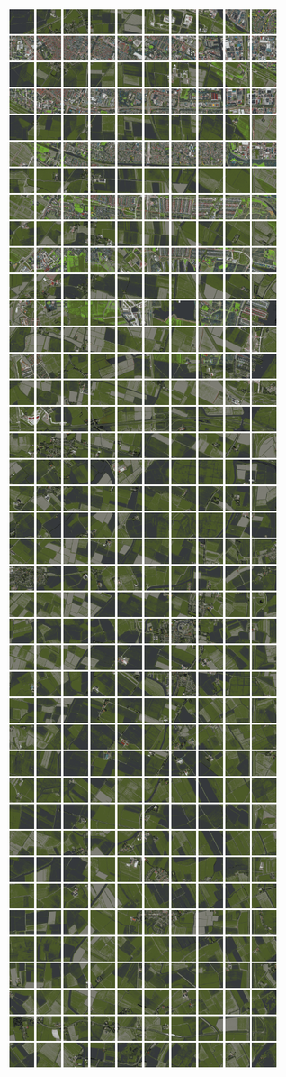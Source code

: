 <html>
<div>
<img src="https://github.com/HakkaTjakka/NL_TILE_MAP/blob/main/18/636/-1068/r.6360.-10680.png" height="44" width="44">
<img src="https://github.com/HakkaTjakka/NL_TILE_MAP/blob/main/18/636/-1068/r.6361.-10680.png" height="44" width="44">
<img src="https://github.com/HakkaTjakka/NL_TILE_MAP/blob/main/18/636/-1068/r.6362.-10680.png" height="44" width="44">
<img src="https://github.com/HakkaTjakka/NL_TILE_MAP/blob/main/18/636/-1068/r.6363.-10680.png" height="44" width="44">
<img src="https://github.com/HakkaTjakka/NL_TILE_MAP/blob/main/18/636/-1068/r.6364.-10680.png" height="44" width="44">
<img src="https://github.com/HakkaTjakka/NL_TILE_MAP/blob/main/18/636/-1068/r.6365.-10680.png" height="44" width="44">
<img src="https://github.com/HakkaTjakka/NL_TILE_MAP/blob/main/18/636/-1068/r.6366.-10680.png" height="44" width="44">
<img src="https://github.com/HakkaTjakka/NL_TILE_MAP/blob/main/18/636/-1068/r.6367.-10680.png" height="44" width="44">
<img src="https://github.com/HakkaTjakka/NL_TILE_MAP/blob/main/18/636/-1068/r.6368.-10680.png" height="44" width="44">
<img src="https://github.com/HakkaTjakka/NL_TILE_MAP/blob/main/18/636/-1068/r.6369.-10680.png" height="44" width="44">
<img src="https://github.com/HakkaTjakka/NL_TILE_MAP/blob/main/18/637/-1068/r.6370.-10680.png" height="44" width="44">
<img src="https://github.com/HakkaTjakka/NL_TILE_MAP/blob/main/18/637/-1068/r.6371.-10680.png" height="44" width="44">
<img src="https://github.com/HakkaTjakka/NL_TILE_MAP/blob/main/18/637/-1068/r.6372.-10680.png" height="44" width="44">
<img src="https://github.com/HakkaTjakka/NL_TILE_MAP/blob/main/18/637/-1068/r.6373.-10680.png" height="44" width="44">
<img src="https://github.com/HakkaTjakka/NL_TILE_MAP/blob/main/18/637/-1068/r.6374.-10680.png" height="44" width="44">
<img src="https://github.com/HakkaTjakka/NL_TILE_MAP/blob/main/18/637/-1068/r.6375.-10680.png" height="44" width="44">
<img src="https://github.com/HakkaTjakka/NL_TILE_MAP/blob/main/18/637/-1068/r.6376.-10680.png" height="44" width="44">
<img src="https://github.com/HakkaTjakka/NL_TILE_MAP/blob/main/18/637/-1068/r.6377.-10680.png" height="44" width="44">
<img src="https://github.com/HakkaTjakka/NL_TILE_MAP/blob/main/18/637/-1068/r.6378.-10680.png" height="44" width="44">
<img src="https://github.com/HakkaTjakka/NL_TILE_MAP/blob/main/18/637/-1068/r.6379.-10680.png" height="44" width="44">
<br>
<img src="https://github.com/HakkaTjakka/NL_TILE_MAP/blob/main/18/636/-1068/r.6360.-10679.png" height="44" width="44">
<img src="https://github.com/HakkaTjakka/NL_TILE_MAP/blob/main/18/636/-1068/r.6361.-10679.png" height="44" width="44">
<img src="https://github.com/HakkaTjakka/NL_TILE_MAP/blob/main/18/636/-1068/r.6362.-10679.png" height="44" width="44">
<img src="https://github.com/HakkaTjakka/NL_TILE_MAP/blob/main/18/636/-1068/r.6363.-10679.png" height="44" width="44">
<img src="https://github.com/HakkaTjakka/NL_TILE_MAP/blob/main/18/636/-1068/r.6364.-10679.png" height="44" width="44">
<img src="https://github.com/HakkaTjakka/NL_TILE_MAP/blob/main/18/636/-1068/r.6365.-10679.png" height="44" width="44">
<img src="https://github.com/HakkaTjakka/NL_TILE_MAP/blob/main/18/636/-1068/r.6366.-10679.png" height="44" width="44">
<img src="https://github.com/HakkaTjakka/NL_TILE_MAP/blob/main/18/636/-1068/r.6367.-10679.png" height="44" width="44">
<img src="https://github.com/HakkaTjakka/NL_TILE_MAP/blob/main/18/636/-1068/r.6368.-10679.png" height="44" width="44">
<img src="https://github.com/HakkaTjakka/NL_TILE_MAP/blob/main/18/636/-1068/r.6369.-10679.png" height="44" width="44">
<img src="https://github.com/HakkaTjakka/NL_TILE_MAP/blob/main/18/637/-1068/r.6370.-10679.png" height="44" width="44">
<img src="https://github.com/HakkaTjakka/NL_TILE_MAP/blob/main/18/637/-1068/r.6371.-10679.png" height="44" width="44">
<img src="https://github.com/HakkaTjakka/NL_TILE_MAP/blob/main/18/637/-1068/r.6372.-10679.png" height="44" width="44">
<img src="https://github.com/HakkaTjakka/NL_TILE_MAP/blob/main/18/637/-1068/r.6373.-10679.png" height="44" width="44">
<img src="https://github.com/HakkaTjakka/NL_TILE_MAP/blob/main/18/637/-1068/r.6374.-10679.png" height="44" width="44">
<img src="https://github.com/HakkaTjakka/NL_TILE_MAP/blob/main/18/637/-1068/r.6375.-10679.png" height="44" width="44">
<img src="https://github.com/HakkaTjakka/NL_TILE_MAP/blob/main/18/637/-1068/r.6376.-10679.png" height="44" width="44">
<img src="https://github.com/HakkaTjakka/NL_TILE_MAP/blob/main/18/637/-1068/r.6377.-10679.png" height="44" width="44">
<img src="https://github.com/HakkaTjakka/NL_TILE_MAP/blob/main/18/637/-1068/r.6378.-10679.png" height="44" width="44">
<img src="https://github.com/HakkaTjakka/NL_TILE_MAP/blob/main/18/637/-1068/r.6379.-10679.png" height="44" width="44">
<br>
<img src="https://github.com/HakkaTjakka/NL_TILE_MAP/blob/main/18/636/-1068/r.6360.-10678.png" height="44" width="44">
<img src="https://github.com/HakkaTjakka/NL_TILE_MAP/blob/main/18/636/-1068/r.6361.-10678.png" height="44" width="44">
<img src="https://github.com/HakkaTjakka/NL_TILE_MAP/blob/main/18/636/-1068/r.6362.-10678.png" height="44" width="44">
<img src="https://github.com/HakkaTjakka/NL_TILE_MAP/blob/main/18/636/-1068/r.6363.-10678.png" height="44" width="44">
<img src="https://github.com/HakkaTjakka/NL_TILE_MAP/blob/main/18/636/-1068/r.6364.-10678.png" height="44" width="44">
<img src="https://github.com/HakkaTjakka/NL_TILE_MAP/blob/main/18/636/-1068/r.6365.-10678.png" height="44" width="44">
<img src="https://github.com/HakkaTjakka/NL_TILE_MAP/blob/main/18/636/-1068/r.6366.-10678.png" height="44" width="44">
<img src="https://github.com/HakkaTjakka/NL_TILE_MAP/blob/main/18/636/-1068/r.6367.-10678.png" height="44" width="44">
<img src="https://github.com/HakkaTjakka/NL_TILE_MAP/blob/main/18/636/-1068/r.6368.-10678.png" height="44" width="44">
<img src="https://github.com/HakkaTjakka/NL_TILE_MAP/blob/main/18/636/-1068/r.6369.-10678.png" height="44" width="44">
<img src="https://github.com/HakkaTjakka/NL_TILE_MAP/blob/main/18/637/-1068/r.6370.-10678.png" height="44" width="44">
<img src="https://github.com/HakkaTjakka/NL_TILE_MAP/blob/main/18/637/-1068/r.6371.-10678.png" height="44" width="44">
<img src="https://github.com/HakkaTjakka/NL_TILE_MAP/blob/main/18/637/-1068/r.6372.-10678.png" height="44" width="44">
<img src="https://github.com/HakkaTjakka/NL_TILE_MAP/blob/main/18/637/-1068/r.6373.-10678.png" height="44" width="44">
<img src="https://github.com/HakkaTjakka/NL_TILE_MAP/blob/main/18/637/-1068/r.6374.-10678.png" height="44" width="44">
<img src="https://github.com/HakkaTjakka/NL_TILE_MAP/blob/main/18/637/-1068/r.6375.-10678.png" height="44" width="44">
<img src="https://github.com/HakkaTjakka/NL_TILE_MAP/blob/main/18/637/-1068/r.6376.-10678.png" height="44" width="44">
<img src="https://github.com/HakkaTjakka/NL_TILE_MAP/blob/main/18/637/-1068/r.6377.-10678.png" height="44" width="44">
<img src="https://github.com/HakkaTjakka/NL_TILE_MAP/blob/main/18/637/-1068/r.6378.-10678.png" height="44" width="44">
<img src="https://github.com/HakkaTjakka/NL_TILE_MAP/blob/main/18/637/-1068/r.6379.-10678.png" height="44" width="44">
<br>
<img src="https://github.com/HakkaTjakka/NL_TILE_MAP/blob/main/18/636/-1068/r.6360.-10677.png" height="44" width="44">
<img src="https://github.com/HakkaTjakka/NL_TILE_MAP/blob/main/18/636/-1068/r.6361.-10677.png" height="44" width="44">
<img src="https://github.com/HakkaTjakka/NL_TILE_MAP/blob/main/18/636/-1068/r.6362.-10677.png" height="44" width="44">
<img src="https://github.com/HakkaTjakka/NL_TILE_MAP/blob/main/18/636/-1068/r.6363.-10677.png" height="44" width="44">
<img src="https://github.com/HakkaTjakka/NL_TILE_MAP/blob/main/18/636/-1068/r.6364.-10677.png" height="44" width="44">
<img src="https://github.com/HakkaTjakka/NL_TILE_MAP/blob/main/18/636/-1068/r.6365.-10677.png" height="44" width="44">
<img src="https://github.com/HakkaTjakka/NL_TILE_MAP/blob/main/18/636/-1068/r.6366.-10677.png" height="44" width="44">
<img src="https://github.com/HakkaTjakka/NL_TILE_MAP/blob/main/18/636/-1068/r.6367.-10677.png" height="44" width="44">
<img src="https://github.com/HakkaTjakka/NL_TILE_MAP/blob/main/18/636/-1068/r.6368.-10677.png" height="44" width="44">
<img src="https://github.com/HakkaTjakka/NL_TILE_MAP/blob/main/18/636/-1068/r.6369.-10677.png" height="44" width="44">
<img src="https://github.com/HakkaTjakka/NL_TILE_MAP/blob/main/18/637/-1068/r.6370.-10677.png" height="44" width="44">
<img src="https://github.com/HakkaTjakka/NL_TILE_MAP/blob/main/18/637/-1068/r.6371.-10677.png" height="44" width="44">
<img src="https://github.com/HakkaTjakka/NL_TILE_MAP/blob/main/18/637/-1068/r.6372.-10677.png" height="44" width="44">
<img src="https://github.com/HakkaTjakka/NL_TILE_MAP/blob/main/18/637/-1068/r.6373.-10677.png" height="44" width="44">
<img src="https://github.com/HakkaTjakka/NL_TILE_MAP/blob/main/18/637/-1068/r.6374.-10677.png" height="44" width="44">
<img src="https://github.com/HakkaTjakka/NL_TILE_MAP/blob/main/18/637/-1068/r.6375.-10677.png" height="44" width="44">
<img src="https://github.com/HakkaTjakka/NL_TILE_MAP/blob/main/18/637/-1068/r.6376.-10677.png" height="44" width="44">
<img src="https://github.com/HakkaTjakka/NL_TILE_MAP/blob/main/18/637/-1068/r.6377.-10677.png" height="44" width="44">
<img src="https://github.com/HakkaTjakka/NL_TILE_MAP/blob/main/18/637/-1068/r.6378.-10677.png" height="44" width="44">
<img src="https://github.com/HakkaTjakka/NL_TILE_MAP/blob/main/18/637/-1068/r.6379.-10677.png" height="44" width="44">
<br>
<img src="https://github.com/HakkaTjakka/NL_TILE_MAP/blob/main/18/636/-1068/r.6360.-10676.png" height="44" width="44">
<img src="https://github.com/HakkaTjakka/NL_TILE_MAP/blob/main/18/636/-1068/r.6361.-10676.png" height="44" width="44">
<img src="https://github.com/HakkaTjakka/NL_TILE_MAP/blob/main/18/636/-1068/r.6362.-10676.png" height="44" width="44">
<img src="https://github.com/HakkaTjakka/NL_TILE_MAP/blob/main/18/636/-1068/r.6363.-10676.png" height="44" width="44">
<img src="https://github.com/HakkaTjakka/NL_TILE_MAP/blob/main/18/636/-1068/r.6364.-10676.png" height="44" width="44">
<img src="https://github.com/HakkaTjakka/NL_TILE_MAP/blob/main/18/636/-1068/r.6365.-10676.png" height="44" width="44">
<img src="https://github.com/HakkaTjakka/NL_TILE_MAP/blob/main/18/636/-1068/r.6366.-10676.png" height="44" width="44">
<img src="https://github.com/HakkaTjakka/NL_TILE_MAP/blob/main/18/636/-1068/r.6367.-10676.png" height="44" width="44">
<img src="https://github.com/HakkaTjakka/NL_TILE_MAP/blob/main/18/636/-1068/r.6368.-10676.png" height="44" width="44">
<img src="https://github.com/HakkaTjakka/NL_TILE_MAP/blob/main/18/636/-1068/r.6369.-10676.png" height="44" width="44">
<img src="https://github.com/HakkaTjakka/NL_TILE_MAP/blob/main/18/637/-1068/r.6370.-10676.png" height="44" width="44">
<img src="https://github.com/HakkaTjakka/NL_TILE_MAP/blob/main/18/637/-1068/r.6371.-10676.png" height="44" width="44">
<img src="https://github.com/HakkaTjakka/NL_TILE_MAP/blob/main/18/637/-1068/r.6372.-10676.png" height="44" width="44">
<img src="https://github.com/HakkaTjakka/NL_TILE_MAP/blob/main/18/637/-1068/r.6373.-10676.png" height="44" width="44">
<img src="https://github.com/HakkaTjakka/NL_TILE_MAP/blob/main/18/637/-1068/r.6374.-10676.png" height="44" width="44">
<img src="https://github.com/HakkaTjakka/NL_TILE_MAP/blob/main/18/637/-1068/r.6375.-10676.png" height="44" width="44">
<img src="https://github.com/HakkaTjakka/NL_TILE_MAP/blob/main/18/637/-1068/r.6376.-10676.png" height="44" width="44">
<img src="https://github.com/HakkaTjakka/NL_TILE_MAP/blob/main/18/637/-1068/r.6377.-10676.png" height="44" width="44">
<img src="https://github.com/HakkaTjakka/NL_TILE_MAP/blob/main/18/637/-1068/r.6378.-10676.png" height="44" width="44">
<img src="https://github.com/HakkaTjakka/NL_TILE_MAP/blob/main/18/637/-1068/r.6379.-10676.png" height="44" width="44">
<br>
<img src="https://github.com/HakkaTjakka/NL_TILE_MAP/blob/main/18/636/-1068/r.6360.-10675.png" height="44" width="44">
<img src="https://github.com/HakkaTjakka/NL_TILE_MAP/blob/main/18/636/-1068/r.6361.-10675.png" height="44" width="44">
<img src="https://github.com/HakkaTjakka/NL_TILE_MAP/blob/main/18/636/-1068/r.6362.-10675.png" height="44" width="44">
<img src="https://github.com/HakkaTjakka/NL_TILE_MAP/blob/main/18/636/-1068/r.6363.-10675.png" height="44" width="44">
<img src="https://github.com/HakkaTjakka/NL_TILE_MAP/blob/main/18/636/-1068/r.6364.-10675.png" height="44" width="44">
<img src="https://github.com/HakkaTjakka/NL_TILE_MAP/blob/main/18/636/-1068/r.6365.-10675.png" height="44" width="44">
<img src="https://github.com/HakkaTjakka/NL_TILE_MAP/blob/main/18/636/-1068/r.6366.-10675.png" height="44" width="44">
<img src="https://github.com/HakkaTjakka/NL_TILE_MAP/blob/main/18/636/-1068/r.6367.-10675.png" height="44" width="44">
<img src="https://github.com/HakkaTjakka/NL_TILE_MAP/blob/main/18/636/-1068/r.6368.-10675.png" height="44" width="44">
<img src="https://github.com/HakkaTjakka/NL_TILE_MAP/blob/main/18/636/-1068/r.6369.-10675.png" height="44" width="44">
<img src="https://github.com/HakkaTjakka/NL_TILE_MAP/blob/main/18/637/-1068/r.6370.-10675.png" height="44" width="44">
<img src="https://github.com/HakkaTjakka/NL_TILE_MAP/blob/main/18/637/-1068/r.6371.-10675.png" height="44" width="44">
<img src="https://github.com/HakkaTjakka/NL_TILE_MAP/blob/main/18/637/-1068/r.6372.-10675.png" height="44" width="44">
<img src="https://github.com/HakkaTjakka/NL_TILE_MAP/blob/main/18/637/-1068/r.6373.-10675.png" height="44" width="44">
<img src="https://github.com/HakkaTjakka/NL_TILE_MAP/blob/main/18/637/-1068/r.6374.-10675.png" height="44" width="44">
<img src="https://github.com/HakkaTjakka/NL_TILE_MAP/blob/main/18/637/-1068/r.6375.-10675.png" height="44" width="44">
<img src="https://github.com/HakkaTjakka/NL_TILE_MAP/blob/main/18/637/-1068/r.6376.-10675.png" height="44" width="44">
<img src="https://github.com/HakkaTjakka/NL_TILE_MAP/blob/main/18/637/-1068/r.6377.-10675.png" height="44" width="44">
<img src="https://github.com/HakkaTjakka/NL_TILE_MAP/blob/main/18/637/-1068/r.6378.-10675.png" height="44" width="44">
<img src="https://github.com/HakkaTjakka/NL_TILE_MAP/blob/main/18/637/-1068/r.6379.-10675.png" height="44" width="44">
<br>
<img src="https://github.com/HakkaTjakka/NL_TILE_MAP/blob/main/18/636/-1068/r.6360.-10674.png" height="44" width="44">
<img src="https://github.com/HakkaTjakka/NL_TILE_MAP/blob/main/18/636/-1068/r.6361.-10674.png" height="44" width="44">
<img src="https://github.com/HakkaTjakka/NL_TILE_MAP/blob/main/18/636/-1068/r.6362.-10674.png" height="44" width="44">
<img src="https://github.com/HakkaTjakka/NL_TILE_MAP/blob/main/18/636/-1068/r.6363.-10674.png" height="44" width="44">
<img src="https://github.com/HakkaTjakka/NL_TILE_MAP/blob/main/18/636/-1068/r.6364.-10674.png" height="44" width="44">
<img src="https://github.com/HakkaTjakka/NL_TILE_MAP/blob/main/18/636/-1068/r.6365.-10674.png" height="44" width="44">
<img src="https://github.com/HakkaTjakka/NL_TILE_MAP/blob/main/18/636/-1068/r.6366.-10674.png" height="44" width="44">
<img src="https://github.com/HakkaTjakka/NL_TILE_MAP/blob/main/18/636/-1068/r.6367.-10674.png" height="44" width="44">
<img src="https://github.com/HakkaTjakka/NL_TILE_MAP/blob/main/18/636/-1068/r.6368.-10674.png" height="44" width="44">
<img src="https://github.com/HakkaTjakka/NL_TILE_MAP/blob/main/18/636/-1068/r.6369.-10674.png" height="44" width="44">
<img src="https://github.com/HakkaTjakka/NL_TILE_MAP/blob/main/18/637/-1068/r.6370.-10674.png" height="44" width="44">
<img src="https://github.com/HakkaTjakka/NL_TILE_MAP/blob/main/18/637/-1068/r.6371.-10674.png" height="44" width="44">
<img src="https://github.com/HakkaTjakka/NL_TILE_MAP/blob/main/18/637/-1068/r.6372.-10674.png" height="44" width="44">
<img src="https://github.com/HakkaTjakka/NL_TILE_MAP/blob/main/18/637/-1068/r.6373.-10674.png" height="44" width="44">
<img src="https://github.com/HakkaTjakka/NL_TILE_MAP/blob/main/18/637/-1068/r.6374.-10674.png" height="44" width="44">
<img src="https://github.com/HakkaTjakka/NL_TILE_MAP/blob/main/18/637/-1068/r.6375.-10674.png" height="44" width="44">
<img src="https://github.com/HakkaTjakka/NL_TILE_MAP/blob/main/18/637/-1068/r.6376.-10674.png" height="44" width="44">
<img src="https://github.com/HakkaTjakka/NL_TILE_MAP/blob/main/18/637/-1068/r.6377.-10674.png" height="44" width="44">
<img src="https://github.com/HakkaTjakka/NL_TILE_MAP/blob/main/18/637/-1068/r.6378.-10674.png" height="44" width="44">
<img src="https://github.com/HakkaTjakka/NL_TILE_MAP/blob/main/18/637/-1068/r.6379.-10674.png" height="44" width="44">
<br>
<img src="https://github.com/HakkaTjakka/NL_TILE_MAP/blob/main/18/636/-1068/r.6360.-10673.png" height="44" width="44">
<img src="https://github.com/HakkaTjakka/NL_TILE_MAP/blob/main/18/636/-1068/r.6361.-10673.png" height="44" width="44">
<img src="https://github.com/HakkaTjakka/NL_TILE_MAP/blob/main/18/636/-1068/r.6362.-10673.png" height="44" width="44">
<img src="https://github.com/HakkaTjakka/NL_TILE_MAP/blob/main/18/636/-1068/r.6363.-10673.png" height="44" width="44">
<img src="https://github.com/HakkaTjakka/NL_TILE_MAP/blob/main/18/636/-1068/r.6364.-10673.png" height="44" width="44">
<img src="https://github.com/HakkaTjakka/NL_TILE_MAP/blob/main/18/636/-1068/r.6365.-10673.png" height="44" width="44">
<img src="https://github.com/HakkaTjakka/NL_TILE_MAP/blob/main/18/636/-1068/r.6366.-10673.png" height="44" width="44">
<img src="https://github.com/HakkaTjakka/NL_TILE_MAP/blob/main/18/636/-1068/r.6367.-10673.png" height="44" width="44">
<img src="https://github.com/HakkaTjakka/NL_TILE_MAP/blob/main/18/636/-1068/r.6368.-10673.png" height="44" width="44">
<img src="https://github.com/HakkaTjakka/NL_TILE_MAP/blob/main/18/636/-1068/r.6369.-10673.png" height="44" width="44">
<img src="https://github.com/HakkaTjakka/NL_TILE_MAP/blob/main/18/637/-1068/r.6370.-10673.png" height="44" width="44">
<img src="https://github.com/HakkaTjakka/NL_TILE_MAP/blob/main/18/637/-1068/r.6371.-10673.png" height="44" width="44">
<img src="https://github.com/HakkaTjakka/NL_TILE_MAP/blob/main/18/637/-1068/r.6372.-10673.png" height="44" width="44">
<img src="https://github.com/HakkaTjakka/NL_TILE_MAP/blob/main/18/637/-1068/r.6373.-10673.png" height="44" width="44">
<img src="https://github.com/HakkaTjakka/NL_TILE_MAP/blob/main/18/637/-1068/r.6374.-10673.png" height="44" width="44">
<img src="https://github.com/HakkaTjakka/NL_TILE_MAP/blob/main/18/637/-1068/r.6375.-10673.png" height="44" width="44">
<img src="https://github.com/HakkaTjakka/NL_TILE_MAP/blob/main/18/637/-1068/r.6376.-10673.png" height="44" width="44">
<img src="https://github.com/HakkaTjakka/NL_TILE_MAP/blob/main/18/637/-1068/r.6377.-10673.png" height="44" width="44">
<img src="https://github.com/HakkaTjakka/NL_TILE_MAP/blob/main/18/637/-1068/r.6378.-10673.png" height="44" width="44">
<img src="https://github.com/HakkaTjakka/NL_TILE_MAP/blob/main/18/637/-1068/r.6379.-10673.png" height="44" width="44">
<br>
<img src="https://github.com/HakkaTjakka/NL_TILE_MAP/blob/main/18/636/-1068/r.6360.-10672.png" height="44" width="44">
<img src="https://github.com/HakkaTjakka/NL_TILE_MAP/blob/main/18/636/-1068/r.6361.-10672.png" height="44" width="44">
<img src="https://github.com/HakkaTjakka/NL_TILE_MAP/blob/main/18/636/-1068/r.6362.-10672.png" height="44" width="44">
<img src="https://github.com/HakkaTjakka/NL_TILE_MAP/blob/main/18/636/-1068/r.6363.-10672.png" height="44" width="44">
<img src="https://github.com/HakkaTjakka/NL_TILE_MAP/blob/main/18/636/-1068/r.6364.-10672.png" height="44" width="44">
<img src="https://github.com/HakkaTjakka/NL_TILE_MAP/blob/main/18/636/-1068/r.6365.-10672.png" height="44" width="44">
<img src="https://github.com/HakkaTjakka/NL_TILE_MAP/blob/main/18/636/-1068/r.6366.-10672.png" height="44" width="44">
<img src="https://github.com/HakkaTjakka/NL_TILE_MAP/blob/main/18/636/-1068/r.6367.-10672.png" height="44" width="44">
<img src="https://github.com/HakkaTjakka/NL_TILE_MAP/blob/main/18/636/-1068/r.6368.-10672.png" height="44" width="44">
<img src="https://github.com/HakkaTjakka/NL_TILE_MAP/blob/main/18/636/-1068/r.6369.-10672.png" height="44" width="44">
<img src="https://github.com/HakkaTjakka/NL_TILE_MAP/blob/main/18/637/-1068/r.6370.-10672.png" height="44" width="44">
<img src="https://github.com/HakkaTjakka/NL_TILE_MAP/blob/main/18/637/-1068/r.6371.-10672.png" height="44" width="44">
<img src="https://github.com/HakkaTjakka/NL_TILE_MAP/blob/main/18/637/-1068/r.6372.-10672.png" height="44" width="44">
<img src="https://github.com/HakkaTjakka/NL_TILE_MAP/blob/main/18/637/-1068/r.6373.-10672.png" height="44" width="44">
<img src="https://github.com/HakkaTjakka/NL_TILE_MAP/blob/main/18/637/-1068/r.6374.-10672.png" height="44" width="44">
<img src="https://github.com/HakkaTjakka/NL_TILE_MAP/blob/main/18/637/-1068/r.6375.-10672.png" height="44" width="44">
<img src="https://github.com/HakkaTjakka/NL_TILE_MAP/blob/main/18/637/-1068/r.6376.-10672.png" height="44" width="44">
<img src="https://github.com/HakkaTjakka/NL_TILE_MAP/blob/main/18/637/-1068/r.6377.-10672.png" height="44" width="44">
<img src="https://github.com/HakkaTjakka/NL_TILE_MAP/blob/main/18/637/-1068/r.6378.-10672.png" height="44" width="44">
<img src="https://github.com/HakkaTjakka/NL_TILE_MAP/blob/main/18/637/-1068/r.6379.-10672.png" height="44" width="44">
<br>
<img src="https://github.com/HakkaTjakka/NL_TILE_MAP/blob/main/18/636/-1068/r.6360.-10671.png" height="44" width="44">
<img src="https://github.com/HakkaTjakka/NL_TILE_MAP/blob/main/18/636/-1068/r.6361.-10671.png" height="44" width="44">
<img src="https://github.com/HakkaTjakka/NL_TILE_MAP/blob/main/18/636/-1068/r.6362.-10671.png" height="44" width="44">
<img src="https://github.com/HakkaTjakka/NL_TILE_MAP/blob/main/18/636/-1068/r.6363.-10671.png" height="44" width="44">
<img src="https://github.com/HakkaTjakka/NL_TILE_MAP/blob/main/18/636/-1068/r.6364.-10671.png" height="44" width="44">
<img src="https://github.com/HakkaTjakka/NL_TILE_MAP/blob/main/18/636/-1068/r.6365.-10671.png" height="44" width="44">
<img src="https://github.com/HakkaTjakka/NL_TILE_MAP/blob/main/18/636/-1068/r.6366.-10671.png" height="44" width="44">
<img src="https://github.com/HakkaTjakka/NL_TILE_MAP/blob/main/18/636/-1068/r.6367.-10671.png" height="44" width="44">
<img src="https://github.com/HakkaTjakka/NL_TILE_MAP/blob/main/18/636/-1068/r.6368.-10671.png" height="44" width="44">
<img src="https://github.com/HakkaTjakka/NL_TILE_MAP/blob/main/18/636/-1068/r.6369.-10671.png" height="44" width="44">
<img src="https://github.com/HakkaTjakka/NL_TILE_MAP/blob/main/18/637/-1068/r.6370.-10671.png" height="44" width="44">
<img src="https://github.com/HakkaTjakka/NL_TILE_MAP/blob/main/18/637/-1068/r.6371.-10671.png" height="44" width="44">
<img src="https://github.com/HakkaTjakka/NL_TILE_MAP/blob/main/18/637/-1068/r.6372.-10671.png" height="44" width="44">
<img src="https://github.com/HakkaTjakka/NL_TILE_MAP/blob/main/18/637/-1068/r.6373.-10671.png" height="44" width="44">
<img src="https://github.com/HakkaTjakka/NL_TILE_MAP/blob/main/18/637/-1068/r.6374.-10671.png" height="44" width="44">
<img src="https://github.com/HakkaTjakka/NL_TILE_MAP/blob/main/18/637/-1068/r.6375.-10671.png" height="44" width="44">
<img src="https://github.com/HakkaTjakka/NL_TILE_MAP/blob/main/18/637/-1068/r.6376.-10671.png" height="44" width="44">
<img src="https://github.com/HakkaTjakka/NL_TILE_MAP/blob/main/18/637/-1068/r.6377.-10671.png" height="44" width="44">
<img src="https://github.com/HakkaTjakka/NL_TILE_MAP/blob/main/18/637/-1068/r.6378.-10671.png" height="44" width="44">
<img src="https://github.com/HakkaTjakka/NL_TILE_MAP/blob/main/18/637/-1068/r.6379.-10671.png" height="44" width="44">
<br>
<img src="https://github.com/HakkaTjakka/NL_TILE_MAP/blob/main/18/636/-1067/r.6360.-10670.png" height="44" width="44">
<img src="https://github.com/HakkaTjakka/NL_TILE_MAP/blob/main/18/636/-1067/r.6361.-10670.png" height="44" width="44">
<img src="https://github.com/HakkaTjakka/NL_TILE_MAP/blob/main/18/636/-1067/r.6362.-10670.png" height="44" width="44">
<img src="https://github.com/HakkaTjakka/NL_TILE_MAP/blob/main/18/636/-1067/r.6363.-10670.png" height="44" width="44">
<img src="https://github.com/HakkaTjakka/NL_TILE_MAP/blob/main/18/636/-1067/r.6364.-10670.png" height="44" width="44">
<img src="https://github.com/HakkaTjakka/NL_TILE_MAP/blob/main/18/636/-1067/r.6365.-10670.png" height="44" width="44">
<img src="https://github.com/HakkaTjakka/NL_TILE_MAP/blob/main/18/636/-1067/r.6366.-10670.png" height="44" width="44">
<img src="https://github.com/HakkaTjakka/NL_TILE_MAP/blob/main/18/636/-1067/r.6367.-10670.png" height="44" width="44">
<img src="https://github.com/HakkaTjakka/NL_TILE_MAP/blob/main/18/636/-1067/r.6368.-10670.png" height="44" width="44">
<img src="https://github.com/HakkaTjakka/NL_TILE_MAP/blob/main/18/636/-1067/r.6369.-10670.png" height="44" width="44">
<img src="https://github.com/HakkaTjakka/NL_TILE_MAP/blob/main/18/637/-1067/r.6370.-10670.png" height="44" width="44">
<img src="https://github.com/HakkaTjakka/NL_TILE_MAP/blob/main/18/637/-1067/r.6371.-10670.png" height="44" width="44">
<img src="https://github.com/HakkaTjakka/NL_TILE_MAP/blob/main/18/637/-1067/r.6372.-10670.png" height="44" width="44">
<img src="https://github.com/HakkaTjakka/NL_TILE_MAP/blob/main/18/637/-1067/r.6373.-10670.png" height="44" width="44">
<img src="https://github.com/HakkaTjakka/NL_TILE_MAP/blob/main/18/637/-1067/r.6374.-10670.png" height="44" width="44">
<img src="https://github.com/HakkaTjakka/NL_TILE_MAP/blob/main/18/637/-1067/r.6375.-10670.png" height="44" width="44">
<img src="https://github.com/HakkaTjakka/NL_TILE_MAP/blob/main/18/637/-1067/r.6376.-10670.png" height="44" width="44">
<img src="https://github.com/HakkaTjakka/NL_TILE_MAP/blob/main/18/637/-1067/r.6377.-10670.png" height="44" width="44">
<img src="https://github.com/HakkaTjakka/NL_TILE_MAP/blob/main/18/637/-1067/r.6378.-10670.png" height="44" width="44">
<img src="https://github.com/HakkaTjakka/NL_TILE_MAP/blob/main/18/637/-1067/r.6379.-10670.png" height="44" width="44">
<br>
<img src="https://github.com/HakkaTjakka/NL_TILE_MAP/blob/main/18/636/-1067/r.6360.-10669.png" height="44" width="44">
<img src="https://github.com/HakkaTjakka/NL_TILE_MAP/blob/main/18/636/-1067/r.6361.-10669.png" height="44" width="44">
<img src="https://github.com/HakkaTjakka/NL_TILE_MAP/blob/main/18/636/-1067/r.6362.-10669.png" height="44" width="44">
<img src="https://github.com/HakkaTjakka/NL_TILE_MAP/blob/main/18/636/-1067/r.6363.-10669.png" height="44" width="44">
<img src="https://github.com/HakkaTjakka/NL_TILE_MAP/blob/main/18/636/-1067/r.6364.-10669.png" height="44" width="44">
<img src="https://github.com/HakkaTjakka/NL_TILE_MAP/blob/main/18/636/-1067/r.6365.-10669.png" height="44" width="44">
<img src="https://github.com/HakkaTjakka/NL_TILE_MAP/blob/main/18/636/-1067/r.6366.-10669.png" height="44" width="44">
<img src="https://github.com/HakkaTjakka/NL_TILE_MAP/blob/main/18/636/-1067/r.6367.-10669.png" height="44" width="44">
<img src="https://github.com/HakkaTjakka/NL_TILE_MAP/blob/main/18/636/-1067/r.6368.-10669.png" height="44" width="44">
<img src="https://github.com/HakkaTjakka/NL_TILE_MAP/blob/main/18/636/-1067/r.6369.-10669.png" height="44" width="44">
<img src="https://github.com/HakkaTjakka/NL_TILE_MAP/blob/main/18/637/-1067/r.6370.-10669.png" height="44" width="44">
<img src="https://github.com/HakkaTjakka/NL_TILE_MAP/blob/main/18/637/-1067/r.6371.-10669.png" height="44" width="44">
<img src="https://github.com/HakkaTjakka/NL_TILE_MAP/blob/main/18/637/-1067/r.6372.-10669.png" height="44" width="44">
<img src="https://github.com/HakkaTjakka/NL_TILE_MAP/blob/main/18/637/-1067/r.6373.-10669.png" height="44" width="44">
<img src="https://github.com/HakkaTjakka/NL_TILE_MAP/blob/main/18/637/-1067/r.6374.-10669.png" height="44" width="44">
<img src="https://github.com/HakkaTjakka/NL_TILE_MAP/blob/main/18/637/-1067/r.6375.-10669.png" height="44" width="44">
<img src="https://github.com/HakkaTjakka/NL_TILE_MAP/blob/main/18/637/-1067/r.6376.-10669.png" height="44" width="44">
<img src="https://github.com/HakkaTjakka/NL_TILE_MAP/blob/main/18/637/-1067/r.6377.-10669.png" height="44" width="44">
<img src="https://github.com/HakkaTjakka/NL_TILE_MAP/blob/main/18/637/-1067/r.6378.-10669.png" height="44" width="44">
<img src="https://github.com/HakkaTjakka/NL_TILE_MAP/blob/main/18/637/-1067/r.6379.-10669.png" height="44" width="44">
<br>
<img src="https://github.com/HakkaTjakka/NL_TILE_MAP/blob/main/18/636/-1067/r.6360.-10668.png" height="44" width="44">
<img src="https://github.com/HakkaTjakka/NL_TILE_MAP/blob/main/18/636/-1067/r.6361.-10668.png" height="44" width="44">
<img src="https://github.com/HakkaTjakka/NL_TILE_MAP/blob/main/18/636/-1067/r.6362.-10668.png" height="44" width="44">
<img src="https://github.com/HakkaTjakka/NL_TILE_MAP/blob/main/18/636/-1067/r.6363.-10668.png" height="44" width="44">
<img src="https://github.com/HakkaTjakka/NL_TILE_MAP/blob/main/18/636/-1067/r.6364.-10668.png" height="44" width="44">
<img src="https://github.com/HakkaTjakka/NL_TILE_MAP/blob/main/18/636/-1067/r.6365.-10668.png" height="44" width="44">
<img src="https://github.com/HakkaTjakka/NL_TILE_MAP/blob/main/18/636/-1067/r.6366.-10668.png" height="44" width="44">
<img src="https://github.com/HakkaTjakka/NL_TILE_MAP/blob/main/18/636/-1067/r.6367.-10668.png" height="44" width="44">
<img src="https://github.com/HakkaTjakka/NL_TILE_MAP/blob/main/18/636/-1067/r.6368.-10668.png" height="44" width="44">
<img src="https://github.com/HakkaTjakka/NL_TILE_MAP/blob/main/18/636/-1067/r.6369.-10668.png" height="44" width="44">
<img src="https://github.com/HakkaTjakka/NL_TILE_MAP/blob/main/18/637/-1067/r.6370.-10668.png" height="44" width="44">
<img src="https://github.com/HakkaTjakka/NL_TILE_MAP/blob/main/18/637/-1067/r.6371.-10668.png" height="44" width="44">
<img src="https://github.com/HakkaTjakka/NL_TILE_MAP/blob/main/18/637/-1067/r.6372.-10668.png" height="44" width="44">
<img src="https://github.com/HakkaTjakka/NL_TILE_MAP/blob/main/18/637/-1067/r.6373.-10668.png" height="44" width="44">
<img src="https://github.com/HakkaTjakka/NL_TILE_MAP/blob/main/18/637/-1067/r.6374.-10668.png" height="44" width="44">
<img src="https://github.com/HakkaTjakka/NL_TILE_MAP/blob/main/18/637/-1067/r.6375.-10668.png" height="44" width="44">
<img src="https://github.com/HakkaTjakka/NL_TILE_MAP/blob/main/18/637/-1067/r.6376.-10668.png" height="44" width="44">
<img src="https://github.com/HakkaTjakka/NL_TILE_MAP/blob/main/18/637/-1067/r.6377.-10668.png" height="44" width="44">
<img src="https://github.com/HakkaTjakka/NL_TILE_MAP/blob/main/18/637/-1067/r.6378.-10668.png" height="44" width="44">
<img src="https://github.com/HakkaTjakka/NL_TILE_MAP/blob/main/18/637/-1067/r.6379.-10668.png" height="44" width="44">
<br>
<img src="https://github.com/HakkaTjakka/NL_TILE_MAP/blob/main/18/636/-1067/r.6360.-10667.png" height="44" width="44">
<img src="https://github.com/HakkaTjakka/NL_TILE_MAP/blob/main/18/636/-1067/r.6361.-10667.png" height="44" width="44">
<img src="https://github.com/HakkaTjakka/NL_TILE_MAP/blob/main/18/636/-1067/r.6362.-10667.png" height="44" width="44">
<img src="https://github.com/HakkaTjakka/NL_TILE_MAP/blob/main/18/636/-1067/r.6363.-10667.png" height="44" width="44">
<img src="https://github.com/HakkaTjakka/NL_TILE_MAP/blob/main/18/636/-1067/r.6364.-10667.png" height="44" width="44">
<img src="https://github.com/HakkaTjakka/NL_TILE_MAP/blob/main/18/636/-1067/r.6365.-10667.png" height="44" width="44">
<img src="https://github.com/HakkaTjakka/NL_TILE_MAP/blob/main/18/636/-1067/r.6366.-10667.png" height="44" width="44">
<img src="https://github.com/HakkaTjakka/NL_TILE_MAP/blob/main/18/636/-1067/r.6367.-10667.png" height="44" width="44">
<img src="https://github.com/HakkaTjakka/NL_TILE_MAP/blob/main/18/636/-1067/r.6368.-10667.png" height="44" width="44">
<img src="https://github.com/HakkaTjakka/NL_TILE_MAP/blob/main/18/636/-1067/r.6369.-10667.png" height="44" width="44">
<img src="https://github.com/HakkaTjakka/NL_TILE_MAP/blob/main/18/637/-1067/r.6370.-10667.png" height="44" width="44">
<img src="https://github.com/HakkaTjakka/NL_TILE_MAP/blob/main/18/637/-1067/r.6371.-10667.png" height="44" width="44">
<img src="https://github.com/HakkaTjakka/NL_TILE_MAP/blob/main/18/637/-1067/r.6372.-10667.png" height="44" width="44">
<img src="https://github.com/HakkaTjakka/NL_TILE_MAP/blob/main/18/637/-1067/r.6373.-10667.png" height="44" width="44">
<img src="https://github.com/HakkaTjakka/NL_TILE_MAP/blob/main/18/637/-1067/r.6374.-10667.png" height="44" width="44">
<img src="https://github.com/HakkaTjakka/NL_TILE_MAP/blob/main/18/637/-1067/r.6375.-10667.png" height="44" width="44">
<img src="https://github.com/HakkaTjakka/NL_TILE_MAP/blob/main/18/637/-1067/r.6376.-10667.png" height="44" width="44">
<img src="https://github.com/HakkaTjakka/NL_TILE_MAP/blob/main/18/637/-1067/r.6377.-10667.png" height="44" width="44">
<img src="https://github.com/HakkaTjakka/NL_TILE_MAP/blob/main/18/637/-1067/r.6378.-10667.png" height="44" width="44">
<img src="https://github.com/HakkaTjakka/NL_TILE_MAP/blob/main/18/637/-1067/r.6379.-10667.png" height="44" width="44">
<br>
<img src="https://github.com/HakkaTjakka/NL_TILE_MAP/blob/main/18/636/-1067/r.6360.-10666.png" height="44" width="44">
<img src="https://github.com/HakkaTjakka/NL_TILE_MAP/blob/main/18/636/-1067/r.6361.-10666.png" height="44" width="44">
<img src="https://github.com/HakkaTjakka/NL_TILE_MAP/blob/main/18/636/-1067/r.6362.-10666.png" height="44" width="44">
<img src="https://github.com/HakkaTjakka/NL_TILE_MAP/blob/main/18/636/-1067/r.6363.-10666.png" height="44" width="44">
<img src="https://github.com/HakkaTjakka/NL_TILE_MAP/blob/main/18/636/-1067/r.6364.-10666.png" height="44" width="44">
<img src="https://github.com/HakkaTjakka/NL_TILE_MAP/blob/main/18/636/-1067/r.6365.-10666.png" height="44" width="44">
<img src="https://github.com/HakkaTjakka/NL_TILE_MAP/blob/main/18/636/-1067/r.6366.-10666.png" height="44" width="44">
<img src="https://github.com/HakkaTjakka/NL_TILE_MAP/blob/main/18/636/-1067/r.6367.-10666.png" height="44" width="44">
<img src="https://github.com/HakkaTjakka/NL_TILE_MAP/blob/main/18/636/-1067/r.6368.-10666.png" height="44" width="44">
<img src="https://github.com/HakkaTjakka/NL_TILE_MAP/blob/main/18/636/-1067/r.6369.-10666.png" height="44" width="44">
<img src="https://github.com/HakkaTjakka/NL_TILE_MAP/blob/main/18/637/-1067/r.6370.-10666.png" height="44" width="44">
<img src="https://github.com/HakkaTjakka/NL_TILE_MAP/blob/main/18/637/-1067/r.6371.-10666.png" height="44" width="44">
<img src="https://github.com/HakkaTjakka/NL_TILE_MAP/blob/main/18/637/-1067/r.6372.-10666.png" height="44" width="44">
<img src="https://github.com/HakkaTjakka/NL_TILE_MAP/blob/main/18/637/-1067/r.6373.-10666.png" height="44" width="44">
<img src="https://github.com/HakkaTjakka/NL_TILE_MAP/blob/main/18/637/-1067/r.6374.-10666.png" height="44" width="44">
<img src="https://github.com/HakkaTjakka/NL_TILE_MAP/blob/main/18/637/-1067/r.6375.-10666.png" height="44" width="44">
<img src="https://github.com/HakkaTjakka/NL_TILE_MAP/blob/main/18/637/-1067/r.6376.-10666.png" height="44" width="44">
<img src="https://github.com/HakkaTjakka/NL_TILE_MAP/blob/main/18/637/-1067/r.6377.-10666.png" height="44" width="44">
<img src="https://github.com/HakkaTjakka/NL_TILE_MAP/blob/main/18/637/-1067/r.6378.-10666.png" height="44" width="44">
<img src="https://github.com/HakkaTjakka/NL_TILE_MAP/blob/main/18/637/-1067/r.6379.-10666.png" height="44" width="44">
<br>
<img src="https://github.com/HakkaTjakka/NL_TILE_MAP/blob/main/18/636/-1067/r.6360.-10665.png" height="44" width="44">
<img src="https://github.com/HakkaTjakka/NL_TILE_MAP/blob/main/18/636/-1067/r.6361.-10665.png" height="44" width="44">
<img src="https://github.com/HakkaTjakka/NL_TILE_MAP/blob/main/18/636/-1067/r.6362.-10665.png" height="44" width="44">
<img src="https://github.com/HakkaTjakka/NL_TILE_MAP/blob/main/18/636/-1067/r.6363.-10665.png" height="44" width="44">
<img src="https://github.com/HakkaTjakka/NL_TILE_MAP/blob/main/18/636/-1067/r.6364.-10665.png" height="44" width="44">
<img src="https://github.com/HakkaTjakka/NL_TILE_MAP/blob/main/18/636/-1067/r.6365.-10665.png" height="44" width="44">
<img src="https://github.com/HakkaTjakka/NL_TILE_MAP/blob/main/18/636/-1067/r.6366.-10665.png" height="44" width="44">
<img src="https://github.com/HakkaTjakka/NL_TILE_MAP/blob/main/18/636/-1067/r.6367.-10665.png" height="44" width="44">
<img src="https://github.com/HakkaTjakka/NL_TILE_MAP/blob/main/18/636/-1067/r.6368.-10665.png" height="44" width="44">
<img src="https://github.com/HakkaTjakka/NL_TILE_MAP/blob/main/18/636/-1067/r.6369.-10665.png" height="44" width="44">
<img src="https://github.com/HakkaTjakka/NL_TILE_MAP/blob/main/18/637/-1067/r.6370.-10665.png" height="44" width="44">
<img src="https://github.com/HakkaTjakka/NL_TILE_MAP/blob/main/18/637/-1067/r.6371.-10665.png" height="44" width="44">
<img src="https://github.com/HakkaTjakka/NL_TILE_MAP/blob/main/18/637/-1067/r.6372.-10665.png" height="44" width="44">
<img src="https://github.com/HakkaTjakka/NL_TILE_MAP/blob/main/18/637/-1067/r.6373.-10665.png" height="44" width="44">
<img src="https://github.com/HakkaTjakka/NL_TILE_MAP/blob/main/18/637/-1067/r.6374.-10665.png" height="44" width="44">
<img src="https://github.com/HakkaTjakka/NL_TILE_MAP/blob/main/18/637/-1067/r.6375.-10665.png" height="44" width="44">
<img src="https://github.com/HakkaTjakka/NL_TILE_MAP/blob/main/18/637/-1067/r.6376.-10665.png" height="44" width="44">
<img src="https://github.com/HakkaTjakka/NL_TILE_MAP/blob/main/18/637/-1067/r.6377.-10665.png" height="44" width="44">
<img src="https://github.com/HakkaTjakka/NL_TILE_MAP/blob/main/18/637/-1067/r.6378.-10665.png" height="44" width="44">
<img src="https://github.com/HakkaTjakka/NL_TILE_MAP/blob/main/18/637/-1067/r.6379.-10665.png" height="44" width="44">
<br>
<img src="https://github.com/HakkaTjakka/NL_TILE_MAP/blob/main/18/636/-1067/r.6360.-10664.png" height="44" width="44">
<img src="https://github.com/HakkaTjakka/NL_TILE_MAP/blob/main/18/636/-1067/r.6361.-10664.png" height="44" width="44">
<img src="https://github.com/HakkaTjakka/NL_TILE_MAP/blob/main/18/636/-1067/r.6362.-10664.png" height="44" width="44">
<img src="https://github.com/HakkaTjakka/NL_TILE_MAP/blob/main/18/636/-1067/r.6363.-10664.png" height="44" width="44">
<img src="https://github.com/HakkaTjakka/NL_TILE_MAP/blob/main/18/636/-1067/r.6364.-10664.png" height="44" width="44">
<img src="https://github.com/HakkaTjakka/NL_TILE_MAP/blob/main/18/636/-1067/r.6365.-10664.png" height="44" width="44">
<img src="https://github.com/HakkaTjakka/NL_TILE_MAP/blob/main/18/636/-1067/r.6366.-10664.png" height="44" width="44">
<img src="https://github.com/HakkaTjakka/NL_TILE_MAP/blob/main/18/636/-1067/r.6367.-10664.png" height="44" width="44">
<img src="https://github.com/HakkaTjakka/NL_TILE_MAP/blob/main/18/636/-1067/r.6368.-10664.png" height="44" width="44">
<img src="https://github.com/HakkaTjakka/NL_TILE_MAP/blob/main/18/636/-1067/r.6369.-10664.png" height="44" width="44">
<img src="https://github.com/HakkaTjakka/NL_TILE_MAP/blob/main/18/637/-1067/r.6370.-10664.png" height="44" width="44">
<img src="https://github.com/HakkaTjakka/NL_TILE_MAP/blob/main/18/637/-1067/r.6371.-10664.png" height="44" width="44">
<img src="https://github.com/HakkaTjakka/NL_TILE_MAP/blob/main/18/637/-1067/r.6372.-10664.png" height="44" width="44">
<img src="https://github.com/HakkaTjakka/NL_TILE_MAP/blob/main/18/637/-1067/r.6373.-10664.png" height="44" width="44">
<img src="https://github.com/HakkaTjakka/NL_TILE_MAP/blob/main/18/637/-1067/r.6374.-10664.png" height="44" width="44">
<img src="https://github.com/HakkaTjakka/NL_TILE_MAP/blob/main/18/637/-1067/r.6375.-10664.png" height="44" width="44">
<img src="https://github.com/HakkaTjakka/NL_TILE_MAP/blob/main/18/637/-1067/r.6376.-10664.png" height="44" width="44">
<img src="https://github.com/HakkaTjakka/NL_TILE_MAP/blob/main/18/637/-1067/r.6377.-10664.png" height="44" width="44">
<img src="https://github.com/HakkaTjakka/NL_TILE_MAP/blob/main/18/637/-1067/r.6378.-10664.png" height="44" width="44">
<img src="https://github.com/HakkaTjakka/NL_TILE_MAP/blob/main/18/637/-1067/r.6379.-10664.png" height="44" width="44">
<br>
<img src="https://github.com/HakkaTjakka/NL_TILE_MAP/blob/main/18/636/-1067/r.6360.-10663.png" height="44" width="44">
<img src="https://github.com/HakkaTjakka/NL_TILE_MAP/blob/main/18/636/-1067/r.6361.-10663.png" height="44" width="44">
<img src="https://github.com/HakkaTjakka/NL_TILE_MAP/blob/main/18/636/-1067/r.6362.-10663.png" height="44" width="44">
<img src="https://github.com/HakkaTjakka/NL_TILE_MAP/blob/main/18/636/-1067/r.6363.-10663.png" height="44" width="44">
<img src="https://github.com/HakkaTjakka/NL_TILE_MAP/blob/main/18/636/-1067/r.6364.-10663.png" height="44" width="44">
<img src="https://github.com/HakkaTjakka/NL_TILE_MAP/blob/main/18/636/-1067/r.6365.-10663.png" height="44" width="44">
<img src="https://github.com/HakkaTjakka/NL_TILE_MAP/blob/main/18/636/-1067/r.6366.-10663.png" height="44" width="44">
<img src="https://github.com/HakkaTjakka/NL_TILE_MAP/blob/main/18/636/-1067/r.6367.-10663.png" height="44" width="44">
<img src="https://github.com/HakkaTjakka/NL_TILE_MAP/blob/main/18/636/-1067/r.6368.-10663.png" height="44" width="44">
<img src="https://github.com/HakkaTjakka/NL_TILE_MAP/blob/main/18/636/-1067/r.6369.-10663.png" height="44" width="44">
<img src="https://github.com/HakkaTjakka/NL_TILE_MAP/blob/main/18/637/-1067/r.6370.-10663.png" height="44" width="44">
<img src="https://github.com/HakkaTjakka/NL_TILE_MAP/blob/main/18/637/-1067/r.6371.-10663.png" height="44" width="44">
<img src="https://github.com/HakkaTjakka/NL_TILE_MAP/blob/main/18/637/-1067/r.6372.-10663.png" height="44" width="44">
<img src="https://github.com/HakkaTjakka/NL_TILE_MAP/blob/main/18/637/-1067/r.6373.-10663.png" height="44" width="44">
<img src="https://github.com/HakkaTjakka/NL_TILE_MAP/blob/main/18/637/-1067/r.6374.-10663.png" height="44" width="44">
<img src="https://github.com/HakkaTjakka/NL_TILE_MAP/blob/main/18/637/-1067/r.6375.-10663.png" height="44" width="44">
<img src="https://github.com/HakkaTjakka/NL_TILE_MAP/blob/main/18/637/-1067/r.6376.-10663.png" height="44" width="44">
<img src="https://github.com/HakkaTjakka/NL_TILE_MAP/blob/main/18/637/-1067/r.6377.-10663.png" height="44" width="44">
<img src="https://github.com/HakkaTjakka/NL_TILE_MAP/blob/main/18/637/-1067/r.6378.-10663.png" height="44" width="44">
<img src="https://github.com/HakkaTjakka/NL_TILE_MAP/blob/main/18/637/-1067/r.6379.-10663.png" height="44" width="44">
<br>
<img src="https://github.com/HakkaTjakka/NL_TILE_MAP/blob/main/18/636/-1067/r.6360.-10662.png" height="44" width="44">
<img src="https://github.com/HakkaTjakka/NL_TILE_MAP/blob/main/18/636/-1067/r.6361.-10662.png" height="44" width="44">
<img src="https://github.com/HakkaTjakka/NL_TILE_MAP/blob/main/18/636/-1067/r.6362.-10662.png" height="44" width="44">
<img src="https://github.com/HakkaTjakka/NL_TILE_MAP/blob/main/18/636/-1067/r.6363.-10662.png" height="44" width="44">
<img src="https://github.com/HakkaTjakka/NL_TILE_MAP/blob/main/18/636/-1067/r.6364.-10662.png" height="44" width="44">
<img src="https://github.com/HakkaTjakka/NL_TILE_MAP/blob/main/18/636/-1067/r.6365.-10662.png" height="44" width="44">
<img src="https://github.com/HakkaTjakka/NL_TILE_MAP/blob/main/18/636/-1067/r.6366.-10662.png" height="44" width="44">
<img src="https://github.com/HakkaTjakka/NL_TILE_MAP/blob/main/18/636/-1067/r.6367.-10662.png" height="44" width="44">
<img src="https://github.com/HakkaTjakka/NL_TILE_MAP/blob/main/18/636/-1067/r.6368.-10662.png" height="44" width="44">
<img src="https://github.com/HakkaTjakka/NL_TILE_MAP/blob/main/18/636/-1067/r.6369.-10662.png" height="44" width="44">
<img src="https://github.com/HakkaTjakka/NL_TILE_MAP/blob/main/18/637/-1067/r.6370.-10662.png" height="44" width="44">
<img src="https://github.com/HakkaTjakka/NL_TILE_MAP/blob/main/18/637/-1067/r.6371.-10662.png" height="44" width="44">
<img src="https://github.com/HakkaTjakka/NL_TILE_MAP/blob/main/18/637/-1067/r.6372.-10662.png" height="44" width="44">
<img src="https://github.com/HakkaTjakka/NL_TILE_MAP/blob/main/18/637/-1067/r.6373.-10662.png" height="44" width="44">
<img src="https://github.com/HakkaTjakka/NL_TILE_MAP/blob/main/18/637/-1067/r.6374.-10662.png" height="44" width="44">
<img src="https://github.com/HakkaTjakka/NL_TILE_MAP/blob/main/18/637/-1067/r.6375.-10662.png" height="44" width="44">
<img src="https://github.com/HakkaTjakka/NL_TILE_MAP/blob/main/18/637/-1067/r.6376.-10662.png" height="44" width="44">
<img src="https://github.com/HakkaTjakka/NL_TILE_MAP/blob/main/18/637/-1067/r.6377.-10662.png" height="44" width="44">
<img src="https://github.com/HakkaTjakka/NL_TILE_MAP/blob/main/18/637/-1067/r.6378.-10662.png" height="44" width="44">
<img src="https://github.com/HakkaTjakka/NL_TILE_MAP/blob/main/18/637/-1067/r.6379.-10662.png" height="44" width="44">
<br>
<img src="https://github.com/HakkaTjakka/NL_TILE_MAP/blob/main/18/636/-1067/r.6360.-10661.png" height="44" width="44">
<img src="https://github.com/HakkaTjakka/NL_TILE_MAP/blob/main/18/636/-1067/r.6361.-10661.png" height="44" width="44">
<img src="https://github.com/HakkaTjakka/NL_TILE_MAP/blob/main/18/636/-1067/r.6362.-10661.png" height="44" width="44">
<img src="https://github.com/HakkaTjakka/NL_TILE_MAP/blob/main/18/636/-1067/r.6363.-10661.png" height="44" width="44">
<img src="https://github.com/HakkaTjakka/NL_TILE_MAP/blob/main/18/636/-1067/r.6364.-10661.png" height="44" width="44">
<img src="https://github.com/HakkaTjakka/NL_TILE_MAP/blob/main/18/636/-1067/r.6365.-10661.png" height="44" width="44">
<img src="https://github.com/HakkaTjakka/NL_TILE_MAP/blob/main/18/636/-1067/r.6366.-10661.png" height="44" width="44">
<img src="https://github.com/HakkaTjakka/NL_TILE_MAP/blob/main/18/636/-1067/r.6367.-10661.png" height="44" width="44">
<img src="https://github.com/HakkaTjakka/NL_TILE_MAP/blob/main/18/636/-1067/r.6368.-10661.png" height="44" width="44">
<img src="https://github.com/HakkaTjakka/NL_TILE_MAP/blob/main/18/636/-1067/r.6369.-10661.png" height="44" width="44">
<img src="https://github.com/HakkaTjakka/NL_TILE_MAP/blob/main/18/637/-1067/r.6370.-10661.png" height="44" width="44">
<img src="https://github.com/HakkaTjakka/NL_TILE_MAP/blob/main/18/637/-1067/r.6371.-10661.png" height="44" width="44">
<img src="https://github.com/HakkaTjakka/NL_TILE_MAP/blob/main/18/637/-1067/r.6372.-10661.png" height="44" width="44">
<img src="https://github.com/HakkaTjakka/NL_TILE_MAP/blob/main/18/637/-1067/r.6373.-10661.png" height="44" width="44">
<img src="https://github.com/HakkaTjakka/NL_TILE_MAP/blob/main/18/637/-1067/r.6374.-10661.png" height="44" width="44">
<img src="https://github.com/HakkaTjakka/NL_TILE_MAP/blob/main/18/637/-1067/r.6375.-10661.png" height="44" width="44">
<img src="https://github.com/HakkaTjakka/NL_TILE_MAP/blob/main/18/637/-1067/r.6376.-10661.png" height="44" width="44">
<img src="https://github.com/HakkaTjakka/NL_TILE_MAP/blob/main/18/637/-1067/r.6377.-10661.png" height="44" width="44">
<img src="https://github.com/HakkaTjakka/NL_TILE_MAP/blob/main/18/637/-1067/r.6378.-10661.png" height="44" width="44">
<img src="https://github.com/HakkaTjakka/NL_TILE_MAP/blob/main/18/637/-1067/r.6379.-10661.png" height="44" width="44">
<br>
</div>
</html>
